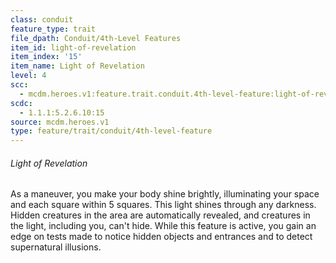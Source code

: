```yaml
---
class: conduit
feature_type: trait
file_dpath: Conduit/4th-Level Features
item_id: light-of-revelation
item_index: '15'
item_name: Light of Revelation
level: 4
scc:
  - mcdm.heroes.v1:feature.trait.conduit.4th-level-feature:light-of-revelation
scdc:
  - 1.1.1:5.2.6.10:15
source: mcdm.heroes.v1
type: feature/trait/conduit/4th-level-feature
---
```


###### Light of Revelation

As a maneuver, you make your body shine brightly, illuminating your space and each square within 5 squares. This light shines through any darkness. Hidden creatures in the area are automatically revealed, and creatures in the light, including you, can't hide. While this feature is active, you gain an edge on tests made to notice hidden objects and entrances and to detect supernatural illusions.

